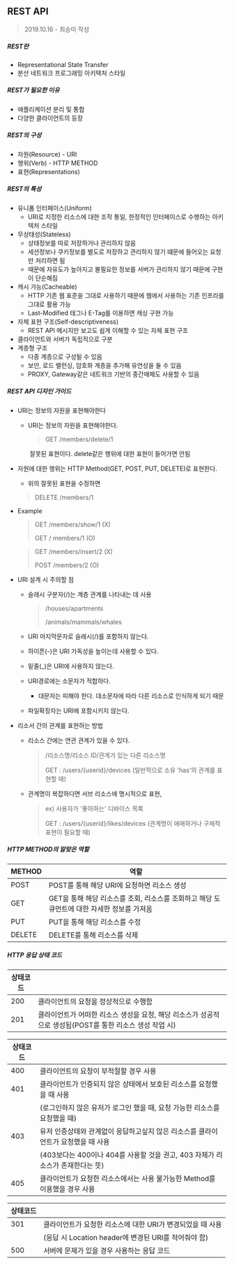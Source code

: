 ## REST API

> 2019.10.16 - 최승미 작성

##### REST란

-  Representational State Transfer
-  분산 네트워크 프로그래밍 아키텍처 스타일

##### REST가 필요한 이유

- 애플리케이션 분리 및 통합
- 다양한 클라이언트의 등장

##### REST의 구성

- 자원(Resource) - URI
- 행위(Verb) - HTTP METHOD
- 표현(Representations)

##### REST의 특성

- 유니폼 인터페이스(Uniform)
  - URI로 지정한 리소스에 대한 조작 통일, 한정적인 인터페이스로 수행하는 아키텍처 스타일
- 무상태성(Stateless)
  - 상태정보를 따로 저장하거나 관리하지 않음
  - 세션정보나 쿠키정보를 별도로 저장하고 관리하지 않기 떄문에 들어오는 요청만 처리하면 됨
  - 때문에 자유도가 높아지고 불필요한 정보를 서버가 관리하지 않기 때문에 구현이 단순해짐
- 캐시 가능(Cacheable)
  - HTTP 기존 웹 표준을 그대로 사용하기 때문에 웹에서 사용하는 기존 인프라를 그대로 활용 가능
  - Last-Modified 태그나 E-Tag를 이용하면 캐싱 구현 가능
- 자체 표현 구조(Self-descriptiveness)
  - REST API 메시지만 보고도 쉽게 이해할 수 있는 자체 표현 구조
- 클라이언트와 서버가 독립적으로 구분
- 계층형 구조
  - 다중 계층으로 구성될 수 있음
  - 보안, 로드 밸런싱, 암호화 계층을 추가해 유연성을 둘 수 있음
  - PROXY, Gateway같은 네트워크 기반의 중간매체도 사용할 수 있음

##### REST API 디자인 가이드

- URI는 정보의 자원을 표현해야한다

  - URI는 정보의 자원을 표현해야한다.

    > GET /members/delete/1

    ​	잘못된 표현이다. delete같은 행위에 대한 표현이 들어가면 안됨

- 자원에 대한 행위는 HTTP Method(GET, POST, PUT, DELETE)로 표현한다.

  -  위의 잘못된 표현을 수정하면

    > DELETE /members/1

- Example

  > GET /members/show/1		(X)
  >
  > GET / members/1				  (O)

  > GET /members/insert/2 	   (X)
  >
  > POST /members/2				 (O)

- URI 설계 시 주의할 점

  - 슬래시 구분자(/)는 계층 관계를 나타내는 데 사용

    > /houses/apartments
    >
    > /animals/mammals/whales

  - URI 마지막문자로 슬래시(/)를 포함하지 않는다.

  - 하이픈(-)은 URI 가독성을 높이는데 사용할 수 있다.

  - 밑줄(_)은 URI에 사용하지 않는다.

  - URI경로에는 소문자가 적합하다.

    - 대문자는 피해야 한다. 대소문자에 따라 다른 리소스로 인식하게 되기 때문

  - 파일확장자는 URI에 포함시키지 않는다.

- 리소서 간의 관계를 표현하는 방법

  - 리소스 간에는 연관 관계가 있을 수 있다.

    > /리소스명/리소스 ID/관계가 있는 다른 리소스명
    >
    > GET : /users/{userid}/devices (일반적으로 소유 'has'의 관계를 표현할 때)

  - 관계명이 복잡하다면 서브 리소스에 명시적으로 표현,

    > ex) 사용자가 '좋아하는' 디바이스 목록
    >
    > GET : /users/{userid}/likes/devices (관계명이 애매하거나 구체적 표현이 필요할 때)

##### HTTP METHOD의 알맞은 역할

| METHOD | 역할                                                         |
| ------ | ------------------------------------------------------------ |
| POST   | POST를 통해 해당 URI에 요청하면 리소스 생성                  |
| GET    | GET을 통해 해당 리소스를 조회, 리소스를 조회하고 해당 도큐먼트에 대한 자세한 정보를 가져옴 |
| PUT    | PUT을 통해 해당 리소스를 수정                                |
| DELETE | DELETE를 통해 리소스를 삭제                                  |

##### HTTP 응답 상태 코드

| 상태코드 |                                                              |
| -------- | ------------------------------------------------------------ |
| 200      | 클라이언트의 요청을 정상적으로 수행함                        |
| 201      | 클라이언트가 어떠한 리소스 생성을 요청, 해당 리소스가 성공적으로 생성됨(POST를 통한 리소스 생성 작업 시) |

| 상태코드 |                                                              |
| -------- | ------------------------------------------------------------ |
| 400      | 클라이언트의 요청이 부적절할 경우 사용                       |
| 401      | 클라이언트가 인증되지 않은 상태에서 보호된 리소스를 요청했을 때 사용 |
|          | (로그인하지 않은 유저가 로그인 했을 때, 요청 가능한 리소스를 요청했을 때) |
| 403      | 유저 인증상태와 관계없이 응답하고싶지 않은 리소스를 클라이언트가 요청했을 때 사용 |
|          | (403보다는 400이나 404를 사용할 것을 권고, 403 자체가 리소스가 존재한다는 뜻) |
| 405      | 클라이언트가 요청한 리소스에서는 사용 불가능한 Method를 이용했을  경우 사용 |

| 상태코드 |                                                            |
| -------- | ---------------------------------------------------------- |
| 301      | 클라이언트가 요청한 리소스에 대한 URI가 변경되었을 때 사용 |
|          | (응답 시 Location header에 변경된 URI를 적어줘야 함)       |
| 500      | 서버에 문제가 있을 경우 사용하는 응답 코드                 |

